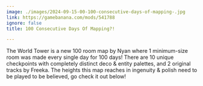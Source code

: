 ```yaml
---
image: ./images/2024-09-15-00-100-consecutive-days-of-mapping-.jpg
link: https://gamebanana.com/mods/541788
ignore: false
title: 100 Consecutive Days Of Mapping?!

---
```


The World Tower is a new 100 room map by Nyan where 1 minimum-size room was made every single day for 100 days! There are 10 unique checkpoints with completely distinct deco & entity palettes, and 2 original tracks by Freeka. The heights this map reaches in ingenuity & polish need to be played to be believed, go check it out below!